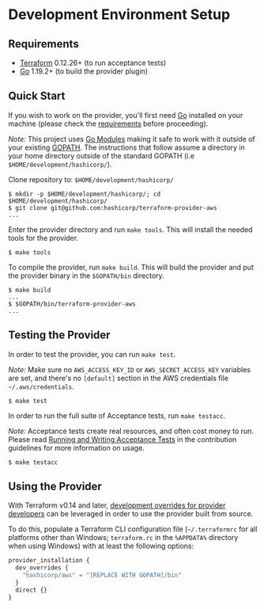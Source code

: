 # Development Environment Setup

## Requirements

- [Terraform](https://www.terraform.io/downloads.html) 0.12.26+ (to run acceptance tests)
- [Go](https://golang.org/doc/install) 1.19.2+ (to build the provider plugin)

## Quick Start

If you wish to work on the provider, you'll first need [Go](http://www.golang.org) installed on your machine (please check the [requirements](#requirements) before proceeding).

*Note:* This project uses [Go Modules](https://blog.golang.org/using-go-modules) making it safe to work with it outside of your existing [GOPATH](http://golang.org/doc/code.html#GOPATH). The instructions that follow assume a directory in your home directory outside of the standard GOPATH (i.e `$HOME/development/hashicorp/`).

Clone repository to: `$HOME/development/hashicorp/`

```console
$ mkdir -p $HOME/development/hashicorp/; cd $HOME/development/hashicorp/
$ git clone git@github.com:hashicorp/terraform-provider-aws
...
```

Enter the provider directory and run `make tools`. This will install the needed tools for the provider.

```console
$ make tools
```

To compile the provider, run `make build`. This will build the provider and put the provider binary in the `$GOPATH/bin` directory.

```console
$ make build
...
$ $GOPATH/bin/terraform-provider-aws
...
```

## Testing the Provider

In order to test the provider, you can run `make test`.

*Note:* Make sure no `AWS_ACCESS_KEY_ID` or `AWS_SECRET_ACCESS_KEY` variables are set, and there's no `[default]` section in the AWS credentials file `~/.aws/credentials`.

```console
$ make test
```

In order to run the full suite of Acceptance tests, run `make testacc`.

*Note:* Acceptance tests create real resources, and often cost money to run. Please read [Running and Writing Acceptance Tests](running-and-writing-acceptance-tests.md) in the contribution guidelines for more information on usage.

```console
$ make testacc
```

## Using the Provider

With Terraform v0.14 and later, [development overrides for provider developers](https://www.terraform.io/cli/config/config-file#development-overrides-for-provider-developers) can be leveraged in order to use the provider built from source.

To do this, populate a Terraform CLI configuration file (`~/.terraformrc` for all platforms other than Windows; `terraform.rc` in the `%APPDATA%` directory when using Windows) with at least the following options:

```terraform
provider_installation {
  dev_overrides {
    "hashicorp/aws" = "[REPLACE WITH GOPATH]/bin"
  }
  direct {}
}
```
